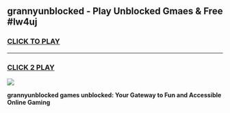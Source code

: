 
## grannyunblocked - Play Unblocked Gmaes & Free #lw4uj
<h3>
<a href="https://news.freeplayer.one?title=grannyunblocked&ref=24F">CLICK TO PLAY</a></h3>
<hr>

<h3>
<a href="https://news.freeplayer.one?title=grannyunblocked&ref=24F">CLICK 2 PLAY</a>
  
</h3>

<a href="https://news.freeplayer.one?title=grannyunblocked&ref=24F/"><img src="https://clearcache.store/games.png"></a>


**grannyunblocked games unblocked: Your Gateway to Fun and Accessible Online Gaming**
